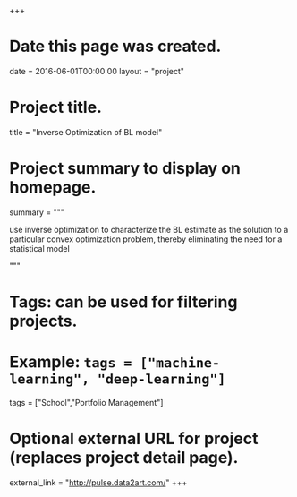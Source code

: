 +++
# Date this page was created.
date = 2016-06-01T00:00:00
layout = "project"

# Project title.
title = "Inverse Optimization of BL model"

# Project summary to display on homepage.
summary = """
 
use inverse optimization to characterize the BL estimate as the solution to a particular convex optimization problem, thereby eliminating the need for a statistical model
 
 """
# Tags: can be used for filtering projects.
# Example: `tags = ["machine-learning", "deep-learning"]`
tags = ["School","Portfolio Management"]

# Optional external URL for project (replaces project detail page).
external_link = "http://pulse.data2art.com/"
+++
